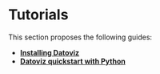 # Tutorials

This section proposes the following guides:

* [**Installing Datoviz**](install.md)
* [**Datoviz quickstart with Python**](quickstart.md)
